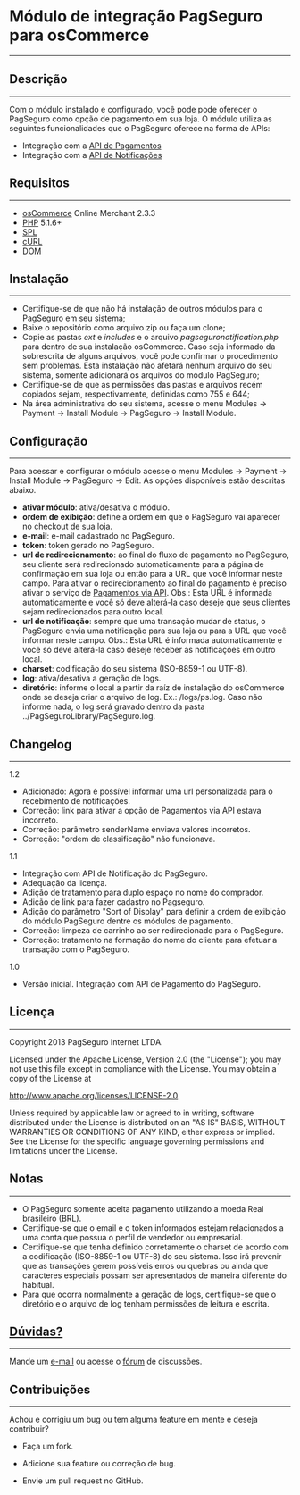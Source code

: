 Módulo de integração PagSeguro para osCommerce
==============================================
---
Descrição
---------
---
Com o módulo instalado e configurado, você pode pode oferecer o PagSeguro como opção de pagamento em sua loja. O módulo utiliza as seguintes funcionalidades que o PagSeguro oferece na forma de APIs:

 - Integração com a [API de Pagamentos]
 - Integração com a [API de Notificações]


Requisitos
----------
---
 - [osCommerce] Online Merchant 2.3.3
 - [PHP] 5.1.6+
 - [SPL]
 - [cURL]
 - [DOM]


Instalação
----------
---
 - Certifique-se de que não há instalação de outros módulos para o PagSeguro em seu sistema;
 - Baixe o repositório como arquivo zip ou faça um clone;
 - Copie as pastas *ext* e *includes* e o arquivo *pagseguronotification.php* para dentro de sua instalação osCommerce. Caso seja informado da sobrescrita de alguns arquivos, você pode confirmar o procedimento sem problemas. Esta instalação não afetará nenhum arquivo do seu sistema, somente adicionará os arquivos do módulo PagSeguro;
 - Certifique-se de que as permissões das pastas e arquivos recém copiados sejam, respectivamente, definidas como 755 e 644;
 - Na área administrativa do seu sistema, acesse o menu Modules -> Payment -> Install Module -> PagSeguro -> Install Module.


Configuração
------------
---
Para acessar e configurar o módulo acesse o menu Modules -> Payment -> Install Module -> PagSeguro -> Edit. As opções disponíveis estão descritas abaixo.

 - **ativar módulo**: ativa/desativa o módulo.
 - **ordem de exibição**: define a ordem em que o PagSeguro vai aparecer no checkout de sua loja.
 - **e-mail**: e-mail cadastrado no PagSeguro.
 - **token**: token gerado no PagSeguro.
 - **url de redirecionamento**: ao final do fluxo de pagamento no PagSeguro, seu cliente será redirecionado automaticamente para a página de confirmação em sua loja ou então para a URL que você informar neste campo. Para ativar o redirecionamento ao final do pagamento é preciso ativar o serviço de [Pagamentos via API]. Obs.: Esta URL é informada automaticamente e você só deve alterá-la caso deseje que seus clientes sejam redirecionados para outro local.
 - **url de notificação**: sempre que uma transação mudar de status, o PagSeguro envia uma notificação para sua loja ou para a URL que você informar neste campo. Obs.: Esta URL é informada automaticamente e você só deve alterá-la caso deseje receber as notificações em outro local.
 - **charset**: codificação do seu sistema (ISO-8859-1 ou UTF-8).
 - **log**: ativa/desativa a geração de logs.
 - **diretório**: informe o local a partir da raíz de instalação do osCommerce onde se deseja criar o arquivo de log. Ex.: /logs/ps.log. Caso não informe nada, o log será gravado dentro da pasta ../PagSeguroLibrary/PagSeguro.log.


Changelog
---------
---
1.2

 - Adicionado: Agora é possível informar uma url personalizada para o recebimento de notificações.
 - Correção: link para ativar a opção de Pagamentos via API estava incorreto.
 - Correção: parâmetro senderName enviava valores incorretos.
 - Correção: "ordem de classificação" não funcionava.

1.1

 - Integração com API de Notificação do PagSeguro.
 - Adequação da licença.
 - Adição de tratamento para duplo espaço no nome do comprador.
 - Adição de link para fazer cadastro no Pagseguro.
 - Adição do parâmetro "Sort of Display" para definir a ordem de exibição do módulo PagSeguro dentre os módulos de pagamento.
 - Correção: limpeza de carrinho ao ser redirecionado para o PagSeguro.
 - Correção: tratamento na formação do nome do cliente para efetuar a transação com o PagSeguro.

1.0

 - Versão inicial. Integração com API de Pagamento do PagSeguro.


Licença
-------
---
Copyright 2013 PagSeguro Internet LTDA.

Licensed under the Apache License, Version 2.0 (the "License"); you may not use this file except in compliance with the License. You may obtain a copy of the License at

http://www.apache.org/licenses/LICENSE-2.0

Unless required by applicable law or agreed to in writing, software distributed under the License is distributed on an "AS IS" BASIS, WITHOUT WARRANTIES OR CONDITIONS OF ANY KIND, either express or implied. See the License for the specific language governing permissions and limitations under the License.


Notas
-----
---
 - O PagSeguro somente aceita pagamento utilizando a moeda Real brasileiro (BRL).
 - Certifique-se que o email e o token informados estejam relacionados a uma conta que possua o perfil de vendedor ou empresarial.
 - Certifique-se que tenha definido corretamente o charset de acordo com a codificação (ISO-8859-1 ou UTF-8) do seu sistema. Isso irá prevenir que as transações gerem possíveis erros ou quebras ou ainda que caracteres especiais possam ser apresentados de maneira diferente do habitual.
 - Para que ocorra normalmente a geração de logs, certifique-se que o diretório e o arquivo de log tenham permissões de leitura e escrita.


[Dúvidas?]
----------
---
Mande um [e-mail] ou acesse o [fórum] de discussões.


Contribuições
-------------
---
Achou e corrigiu um bug ou tem alguma feature em mente e deseja contribuir?

* Faça um fork.
* Adicione sua feature ou correção de bug.
* Envie um pull request no GitHub.


  [API de Pagamentos]: https://pagseguro.uol.com.br/v2/guia-de-integracao/api-de-pagamentos.html
  [API de Notificações]: https://pagseguro.uol.com.br/v2/guia-de-integracao/api-de-notificacoes.html
  [e-mail]: <mailto:desenvolvedores@pagseguro.com.br>
  [fórum]: http://forum.imasters.com.br/forum/244-gateways-e-meios-de-pagamento-online-pagseguro
  [Dúvidas?]: https://pagseguro.uol.com.br/desenvolvedor/comunidade.jhtml
  [Pagamentos via API]: https://pagseguro.uol.com.br/integracao/pagamentos-via-api.jhtml
  [Notificação de Transações]: https://pagseguro.uol.com.br/integracao/notificacao-de-transacoes.jhtml
  [osCommerce]: http://www.oscommerce.com/
  [PHP]: http://www.php.net/
  [SPL]: http://php.net/manual/en/book.spl.php
  [cURL]: http://php.net/manual/en/book.curl.php
  [DOM]: http://php.net/manual/en/book.dom.php
